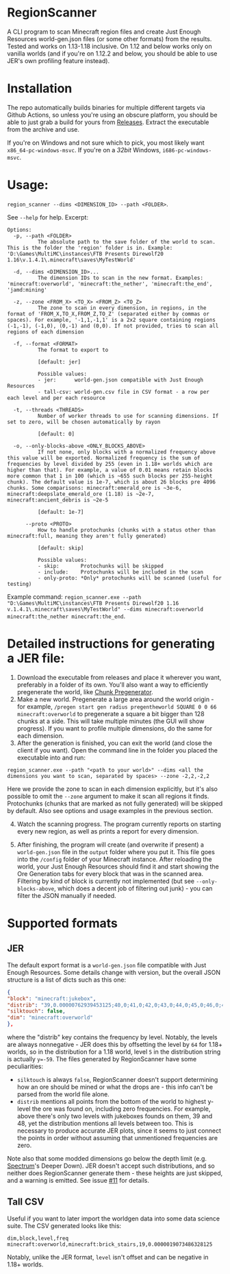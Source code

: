 # RegionScanner
A CLI program to scan Minecraft region files and create Just Enough Resources world-gen.json files (or some other formats) from the results. Tested and works on 1.13-1.18 inclusive. On 1.12 and below works only on vanilla worlds (and if you're on 1.12.2 and below, you should be able to use JER's own profiling feature instead).

# Installation
The repo automatically builds binaries for multiple different targets via Github Actions, so unless you're using an obscure platform, you should be able to just grab a build for yours from [Releases](https://github.com/RundownRhino/RegionScanner/releases/latest). Extract the executable from the archive and use.

If you're on Windows and not sure which to pick, you most likely want `x86_64-pc-windows-msvc`. If you're on a *32bit* Windows, `i686-pc-windows-msvc`.

# Usage:
`region_scanner --dims <DIMENSION_ID> --path <FOLDER>`.

See `--help` for help. Excerpt:
```
Options:
  -p, --path <FOLDER>
          The absolute path to the save folder of the world to scan. This is the folder the 'region' folder is in. Example: 'D:\Games\MultiMC\instances\FTB Presents Direwolf20 1.16\v.1.4.1\.minecraft\saves\MyTestWorld'

  -d, --dims <DIMENSION_ID>...
          The dimension IDs to scan in the new format. Examples: 'minecraft:overworld', 'minecraft:the_nether', 'minecraft:the_end', 'jamd:mining'

  -z, --zone <FROM_X> <TO_X> <FROM_Z> <TO_Z>
          The zone to scan in every dimension, in regions, in the format of 'FROM_X,TO_X,FROM_Z,TO_Z' (separated either by commas or spaces). For example, '-1,1,-1,1' is a 2x2 square containing regions (-1,-1), (-1,0), (0,-1) and (0,0). If not provided, tries to scan all regions of each dimension

  -f, --format <FORMAT>
          The format to export to
          
          [default: jer]

          Possible values:
          - jer:      world-gen.json compatible with Just Enough Resources
          - tall-csv: world-gen.csv file in CSV format - a row per each level and per each resource

  -t, --threads <THREADS>
          Number of worker threads to use for scanning dimensions. If set to zero, will be chosen automatically by rayon
          
          [default: 0]

  -o, --only-blocks-above <ONLY_BLOCKS_ABOVE>
          If not none, only blocks with a normalized frequency above this value will be exported. Normalized frequency is the sum of frequencies by level divided by 255 (even in 1.18+ worlds which are higher than that). For example, a value of 0.01 means retain blocks more common that 1 in 100 (which is ~655 such blocks per 255-height chunk). The default value is 1e-7, which is about 26 blocks pre 4096 chunks. Some comparisons: minecraft:emerald_ore is ~3e-6, minecraft:deepslate_emerald_ore (1.18) is ~2e-7, minecraft:ancient_debris is ~2e-5
          
          [default: 1e-7]

      --proto <PROTO>
          How to handle protochunks (chunks with a status other than minecraft:full, meaning they aren't fully generated)
          
          [default: skip]

          Possible values:
          - skip:       Protochunks will be skipped
          - include:    Protochunks will be included in the scan
          - only-proto: *Only* protochunks will be scanned (useful for testing)
```

Example command: `region_scanner.exe --path "D:\Games\MultiMC\instances\FTB Presents Direwolf20 1.16 v.1.4.1\.minecraft\saves\MyTestWorld" --dims minecraft:overworld minecraft:the_nether minecraft:the_end`.

# Detailed instructions for generating a JER file:
1. Download the executable from releases and place it wherever you want, preferably in a folder of its own. You'll also want a way to efficiently pregenerate the world, like [Chunk Pregenerator](https://www.curseforge.com/minecraft/mc-mods/chunkpregenerator).
2. Make a new world. Pregenerate a large area around the world origin - for example, `/pregen start gen radius pregentheworld SQUARE 0 0 66 minecraft:overworld` to pregenerate a square a bit bigger than 128 chunks at a side. This will take multiple minutes (the GUI will show progress). If you want to profile multiple dimensions, do the same for each dimension.
3. After the generation is finished, you can exit the world (and close the client if you want). Open the command line in the folder you placed the executable into and run: 
```
region_scanner.exe --path "<path to your world>" --dims <all the dimensions you want to scan, separated by spaces> --zone -2,2,-2,2
```
Here we provide the zone to scan in each dimension explicitly, but it's also possible to omit the `--zone` argument to make it scan all regions it finds. Protochunks (chunks that are marked as not fully generated) will be skipped by default. Also see options and usage examples in the previous section.

4. Watch the scanning progress. The program currently reports on starting every new region, as well as prints a report for every dimension.

5. After finishing, the program will create (and overwrite if present) a `world-gen.json` file in the `output` folder where you put it. This file goes into the `/config` folder of your Minecraft instance. After reloading the world, your Just Enough Resources should find it and start showing the Ore Generation tabs for every block that was in the scanned area. Filtering by kind of block is currently not implemented (but see `--only-blocks-above`, which does a decent job of filtering out junk) - you can filter the JSON manually if needed.

# Supported formats
## JER
The default export format is a `world-gen.json` file compatible with Just Enough Resources. Some details change with version, but the overall JSON structure is a list of dicts such as this one:
```json
{
"block": "minecraft:jukebox",
"distrib": "39,0.00000762939453125;40,0;41,0;42,0;43,0;44,0;45,0;46,0;47,0;48,0.00000762939453125;",
"silktouch": false,
"dim": "minecraft:overworld"
},
```
where the "distrib" key contains the frequency by level. Notably, the levels are always nonnegative - JER does this by offsetting the level by `64` for 1.18+ worlds, so in the distribution for a 1.18 world, level `5` in the distribution string is actually `y=-59`.
The files generated by RegionScanner have some peculiarities:
- `silktouch` is always `false`, RegionScanner doesn't  support determining how an ore should be mined or what the drops are - this info can't be parsed from the world file alone.
- `distrib` mentions all points from the bottom of the world to highest y-level the ore was found on, including zero frequencies. For example, above there's only two levels with jukeboxes founds on them, 39 and 48, yet the distribution mentions all levels between too. This is necessary to produce accurate JER plots, since it seems to just connect the points in order without assuming that unmentioned frequencies are zero.

Note also that some modded dimensions go below the depth limit (e.g. [Spectrum](https://modrinth.com/mod/spectrum)'s Deeper Down). JER doesn't accept such distributions, and so neither does RegionScanner generate them - these heights are just skipped, and a warning is emitted. See issue [#11](/../../issues/11) for details.

## Tall CSV
Useful if you want to later import the worldgen data into some data science suite. The CSV generated looks like this:
```csv
dim,block,level,freq
minecraft:overworld,minecraft:brick_stairs,19,0.0000019073486328125
```
Notably, unlike the JER format, `level` isn't offset and can be negative in 1.18+ worlds.
